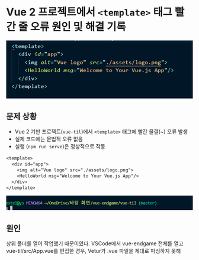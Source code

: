 # Vue 2 프로젝트에서 `<template>` 태그 빨간 줄 오류 원인 및 해결 기록

![alt text](image.png)


## 문제 상황

- Vue 2 기반 프로젝트(`vue-til`)에서 `<template>` 태그에 빨간 물결(~) 오류 발생
- 실제 코드에는 문법적 오류 없음
- 실행 (`npm run serve`)은 정상적으로 작동

```vue
<template>
  <div id="app">
    <img alt="Vue logo" src="./assets/logo.png">
    <HelloWorld msg="Welcome to Your Vue.js App"/>
  </div>
</template>
```

![alt text](image-1.png)
## 원인
상위 폴더를 열어 작업했기 때문이였다. 
VSCode에서 vue-endgame 전체를 열고 vue-til/src/App.vue를 편집한 경우, Vetur가 .vue 파일을 제대로 파싱하지 못해 <template>에 빨간 줄 표시됨



## 해결 
VSCode에서 루트 전체(vue-endgame)가 아닌
vue-til 프로젝트 디렉토리만 단독으로 열기

🔗 참고 링크: 코딩애플 포럼 - VSCode 빨간줄 이슈
: https://codingapple.com/forums/topic/vs%EC%BD%94%EB%93%9C-%EC%97%90%EB%94%94%ED%84%B0-%EB%B7%B0-%EB%B9%A8%EA%B0%84%EC%A4%84-%EC%9D%B4%EC%8A%88/

![alt text](image-3.png)